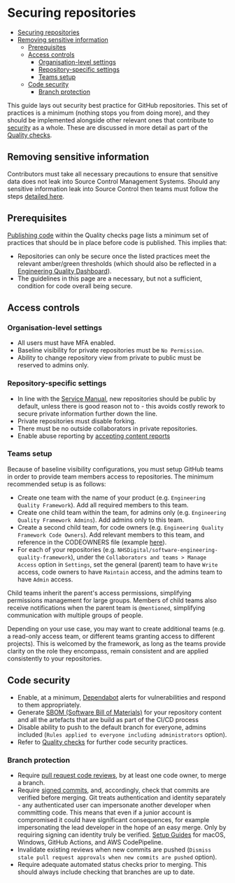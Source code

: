 # Securing repositories

- [Securing repositories](#securing-repositories)
- [Removing sensitive information](#removing-sensitive-information)
  - [Prerequisites](#prerequisites)
  - [Access controls](#access-controls)
    - [Organisation-level settings](#organisation-level-settings)
    - [Repository-specific settings](#repository-specific-settings)
    - [Teams setup](#teams-setup)
  - [Code security](#code-security)
    - [Branch protection](#branch-protection)

This guide lays out security best practice for GitHub repositories. This set of practices is a minimum (nothing stops you from doing more), and they should be implemented alongside other relevant ones that contribute to [security](security.md) as a whole. These are discussed in more detail as part of the [Quality checks](../quality-checks.md).

## Removing sensitive information

Contributors must take all necessary precautions to ensure that sensitive data does not leak into Source Control Management Systems. Should any sensitive information leak into Source Control then teams must follow the steps [detailed here](guides/commit-purge.md).

## Prerequisites

[Publishing code](../quality-checks.md#publishing-code) within the Quality checks page lists a minimum set of practices that should be in place before code is published. This implies that:

- Repositories can only be secure once the listed practices meet the relevant amber/green thresholds (which should also be reflected in a [Engineering Quality Dashboard](../insights/metrics.md)).
- The guidelines in this page are a necessary, but not a sufficient, condition for code overall being secure.

## Access controls

### Organisation-level settings

- All users must have MFA enabled.
- Baseline visibility for private repositories must be `No Permission`.
- Ability to change repository view from private to public must be reserved to admins only.

### Repository-specific settings

- In line with the [Service Manual](https://service-manual.nhs.uk/service-standard/12-make-new-source-code-open), new repositories should be public by default, unless there is good reason not to - this avoids costly rework to secure private information further down the line.
- Private repositories must disable forking.
- There must be no outside collaborators in private repositories.
- Enable abuse reporting by <!-- markdown-link-check-disable -->[accepting content reports](https://docs.github.com/en/communities/moderating-comments-and-conversations/managing-how-contributors-report-abuse-in-your-organizations-repository)<!-- markdown-link-check-enable -->

### Teams setup

Because of baseline visibility configurations, you must setup GitHub teams in order to provide team members access to repositories. The minimum recommended setup is as follows:

- Create one team with the name of your product (e.g. `Engineering Quality Framework`). Add all required members to this team.
- Create one child team within the team, for admins only (e.g. `Engineering Quality Framework Admins`). Add admins only to this team.
- Create a second child team, for code owners (e.g. `Engineering Quality Framework Code Owners`). Add relevant members to this team, and reference in the CODEOWNERS file (example [here](https://github.com/NHSDigital/software-engineering-quality-framework/blob/master/.github/CODEOWNERS)).
- For each of your repositories (e.g. `NHSDigital/software-engineering-quality-framework`), under the `Collaborators and teams > Manage Access` option in `Settings`, set the general (parent) team to have `Write` access, code owners to have `Maintain` access, and the admins team to have `Admin` access.

Child teams inherit the parent's access permissions, simplifying permissions management for large groups. Members of child teams also receive notifications when the parent team is `@mentioned`, simplifying communication with multiple groups of people.

Depending on your use case, you may want to create additional teams (e.g. a read-only access team, or different teams granting access to different projects). This is welcomed by the framework, as long as the teams provide clarity on the role they encompass, remain consistent and are applied consistently to your repositories.

## Code security

- Enable, at a minimum, [Dependabot](https://github.blog/2020-06-01-keep-all-your-packages-up-to-date-with-dependabot/) alerts for vulnerabilities and respond to them appropriately.
- Generate [SBOM (Software Bill of Materials)](../tools/dependency-scan/README.md) for your repository content and all the artefacts that are build as part of the CI/CD process
- Disable ability to push to the default branch for everyone, admins included (`Rules applied to everyone including administrators` option).
- Refer to [Quality checks](../quality-checks.md) for further code security practices.

### Branch protection

- Require <!-- markdown-link-check-disable -->[pull request code reviews](https://docs.github.com/en/github/administering-a-repository/defining-the-mergeability-of-pull-requests/about-protected-branches#require-pull-request-reviews-before-merging)<!-- markdown-link-check-enable -->, by at least one code owner, to merge a branch.
- Require <!-- markdown-link-check-disable -->[signed commits](https://docs.github.com/en/github/administering-a-repository/defining-the-mergeability-of-pull-requests/about-protected-branches#require-signed-commits)<!-- markdown-link-check-enable -->, and, accordingly, check that commits are verified before merging. Git treats authentication and identity separately - any authenticated user can impersonate another developer when committing code. This means that even if a junior account is compromised it could have significant consequences, for example impersonating the lead developer in the hope of an easy merge. Only by requiring signing can identity truly be verified. [Setup Guides](guides/commit-signing.md) for macOS, Windows, GitHub Actions, and AWS CodePipeline.
- Invalidate existing reviews when new commits are pushed (`Dismiss stale pull request approvals when new commits are pushed` option).
- Require adequate automated status checks prior to merging. This should always include checking that branches are up to date.

